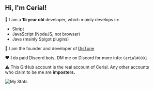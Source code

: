 ## Hi, I'm Cerial!

📖 I am a **15 year old** developer, which mainly develops in:
- Skript
- JavaScript (NodeJS, not browser)
- Java (mainly Spigot plugins)

🤖 I am the founder and developer of [DisTune](https://github.com/CerialPvP/DisTune "Go to the DisTune repo.")

❤️ I do paid Discord bots, DM me on Discord for more info: `Cerial#0001`

⚠️ This GitHub account is the real account of Cerial. Any other accounts who claim to be me are **imposters.**

![My Stats](https://github-readme-stats.vercel.app/api?username=CerialPvP&show_icons=true&theme=onedark)
